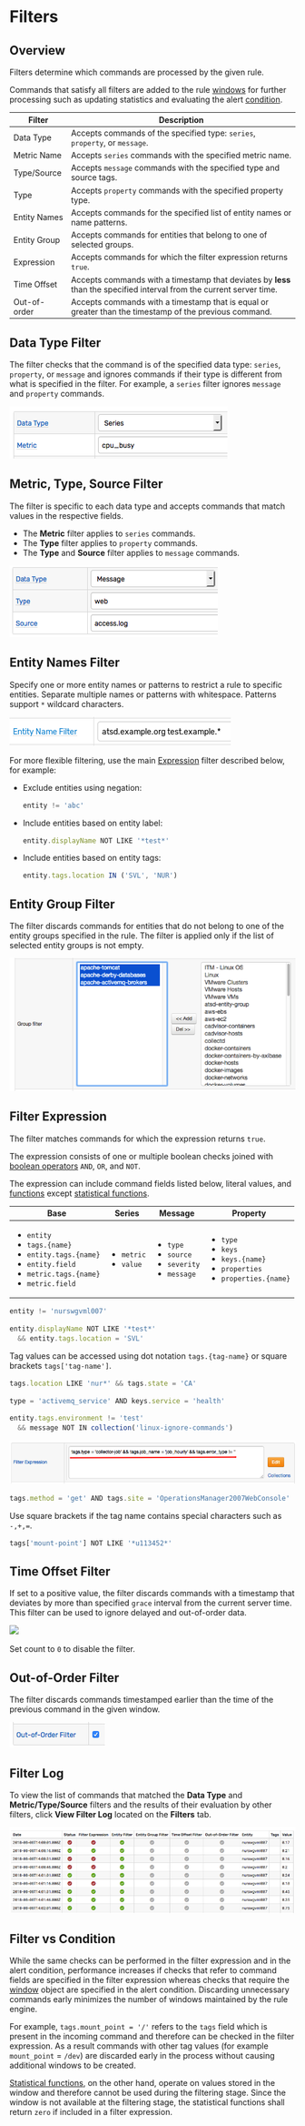 # Filters

## Overview

Filters determine which commands are processed by the given rule.

Commands that satisfy all filters are added to the rule [windows](window.md) for further processing such as updating statistics and evaluating the alert [condition](condition.md).

| **Filter** | **Description** |
|---|---|
| Data Type | Accepts commands of the specified type: `series`, `property`, or `message`. |
| Metric Name | Accepts `series` commands with the specified metric name. |
| Type/Source | Accepts `message` commands with the specified type and source tags. |
| Type | Accepts `property` commands with the specified property type. |
| Entity Names | Accepts commands for the specified list of entity names or name patterns. |
| Entity Group | Accepts commands for entities that belong to one of selected groups. |
| Expression | Accepts commands for which the filter expression returns `true`. |
| Time Offset | Accepts commands with a timestamp that deviates by **less** than the specified interval from the current server time. |
| Out-of-order | Accepts commands with a timestamp that is equal or greater than the timestamp of the previous command. |

## Data Type Filter

The filter checks that the command is of the specified data type: `series`, `property`, or `message` and ignores commands if their type is different from what is specified in the filter. For example, a `series` filter ignores `message` and `property` commands.

![](./images/filter-dt-metric.png)

## Metric, Type, Source Filter

The filter is specific to each data type and accepts commands that match values in the respective fields.

* The **Metric** filter applies to `series` commands.
* The **Type** filter applies to `property` commands.
* The **Type** and **Source** filter applies to `message` commands.

![](./images/filter-type-source.png)

## Entity Names Filter

Specify one or more entity names or patterns to restrict a rule to specific entities. Separate multiple names or patterns with whitespace. Patterns support `*` wildcard characters.

![](./images/filter-entity.png)

For more flexible filtering, use the main [Expression](#filter-expression) filter described below, for example:

* Exclude entities using negation:

  ```javascript
  entity != 'abc'
  ```

* Include entities based on entity label:

  ```javascript
  entity.displayName NOT LIKE '*test*'
  ```

* Include entities based on entity tags:

  ```javascript
  entity.tags.location IN ('SVL', 'NUR')
  ```

## Entity Group Filter

The filter discards commands for entities that do not belong to one of the entity groups specified in the rule. The filter is applied only if the list of selected entity groups is not empty.

![](./images/filter-entity-group.png)

## Filter Expression

The filter matches commands for which the expression returns `true`.

The expression consists of one or multiple boolean checks joined with [boolean operators](operators.md#boolean-operators) `AND`, `OR`, and `NOT`.

The expression can include command fields listed below, literal values, and [functions](functions.md) except [statistical functions](functions-statistical.md).

| Base | Series | Message | Property |
|---|---|---|---|
| <ul><li>`entity`</li><li>`tags.{name}`</li><li>`entity.tags.{name}`</li><li>`entity.field`</li><li>`metric.tags.{name}`</li><li>`metric.field`</li></ul>| <ul><li>`metric`</li><li>`value`</li></ul>|<ul><li>`type`</li><li>`source`</li><li>`severity`</li><li>`message`</li></ul> | <ul><li>`type`</li><li>`keys`</li><li>`keys.{name}`</li><li>`properties`</li><li>`properties.{name}`</li></ul>|

```javascript
entity != 'nurswgvml007'
```

```javascript
entity.displayName NOT LIKE '*test*' 
  && entity.tags.location = 'SVL'
```

Tag values can be accessed using dot notation `tags.{tag-name}` or square brackets `tags['tag-name']`.

```javascript
tags.location LIKE 'nur*' && tags.state = 'CA'
```

```javascript
type = 'activemq_service' AND keys.service = 'health'
```

```javascript
entity.tags.environment != 'test'
  && message NOT IN collection('linux-ignore-commands')
```

![](./images/filter-expression.png)

```javascript
tags.method = 'get' AND tags.site = 'OperationsManager2007WebConsole'
```

Use square brackets if the tag name contains special characters such as `-,+,=`.

```javascript
tags['mount-point'] NOT LIKE '*u113452*'
```

## Time Offset Filter

If set to a positive value, the filter discards commands with a timestamp that deviates by more than specified `grace` interval from the current server time. This filter can be used to ignore delayed and out-of-order data.

![](./images/filter-time.png)

Set count to `0` to disable the filter.

## Out-of-Order Filter

The filter discards commands timestamped earlier than the time of the previous command in the given window.

![](./images/filter-out-of-order.png)

## Filter Log

To view the list of commands that matched the **Data Type** and **Metric/Type/Source** filters and the results of their evaluation by other filters, click **View Filter Log** located on the **Filters** tab.

![](./images/filter-log.png)

## Filter vs Condition

While the same checks can be performed in the filter expression and in the alert condition, performance increases if checks that refer to command fields are specified in the filter expression whereas checks that require the [window](window.md) object are specified in the alert condition. Discarding unnecessary commands early minimizes the number of windows maintained by the rule engine.

For example, `tags.mount_point = '/'` refers to the `tags` field which is present in the incoming command and therefore can be checked in the filter expression. As a result commands with other tag values (for example `mount_point` = `/dev`) are discarded early in the process without causing additional windows to be created.

[Statistical functions](functions-statistical.md), on the other hand, operate on values stored in the window and therefore cannot be used during the filtering stage. Since the window is not available at the filtering stage, the statistical functions shall return `zero` if included in a filter expression.
